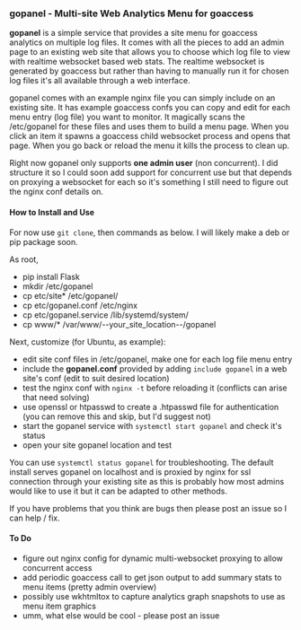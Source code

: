 ### gopanel - Multi-site Web Analytics Menu for goaccess

**gopanel** is a simple service that provides a site menu for goaccess analytics on multiple log files. It comes with all the pieces to add an admin page to an existing web site that allows you to choose which log file to view with realtime websocket based web stats. The realtime websocket is generated by goaccess but rather than having to manually run it for chosen log files it's all available through a web interface.

gopanel comes with an example nginx file you can simply include on an existing site. It has example goaccess confs you can copy and edit for each menu entry (log file) you want to monitor. It magically scans the /etc/gopanel for these files and uses them to build a menu page. When you click an item it spawns a goaccess child websocket process and opens that page. When you go back or reload the menu it kills the process to clean up. 

Right now gopanel only supports **one admin user** (non concurrent). I did structure it so I could soon add support for concurrent use but that depends on proxying a websocket for each so it's something I still need to figure out the nginx conf details on. 

#### How to Install and Use

For now use `git clone`, then commands as below. I will likely make a deb or pip package soon. 

As root,

- pip install Flask
- mkdir /etc/gopanel
- cp etc/site* /etc/gopanel/
- cp etc/gopanel.conf /etc/nginx
- cp etc/gopanel.service /lib/systemd/system/
- cp www/* /var/www/--your_site_location--/gopanel

Next, customize (for Ubuntu, as example):

- edit site conf files in /etc/gopanel, make one for each log file menu entry
- include the **gopanel.conf** provided by adding `include gopanel` in a web site's conf (edit to suit desired location)
- test the nginx conf with `nginx -t` before reloading it (conflicts can arise that need solving)
- use openssl or htpasswd to create a .htpasswd file for authentication (you can remove this and skip, but I'd suggest not)
- start the gopanel service with `systemctl start gopanel` and check it's status
- open your site gopanel location and test

You can use `systemctl status gopanel` for troubleshooting. The default install serves gopanel on localhost and is proxied by nginx for ssl connection through your existing site as this is probably how most admins would like to use it but it can be adapted to other methods.

If you have problems that you think are bugs then please post an issue so I can help / fix.

#### To Do 

- figure out nginx config for dynamic multi-websocket proxying to allow concurrent access
- add periodic goaccess call to get json output to add summary stats to menu items (pretty admin overview)
- possibly use wkhtmltox to capture analytics graph snapshots to use as menu item graphics
- umm, what else would be cool - please post an issue
